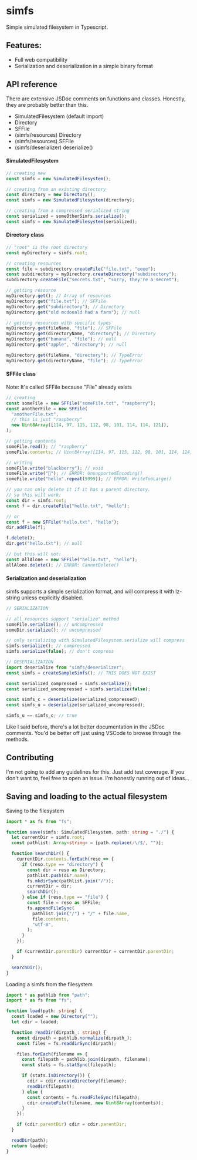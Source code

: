 # simfs

Simple simulated filesystem in Typescript.

## Features:

- Full web compatibility
- Serialization and deserialization in a simple binary format

## API reference

There are extensive JSDoc comments on functions and classes. Honestly, they are probably better than this.

- SimulatedFilesystem (default import)
- Directory
- SFFile
- (simfs/resources) Directory
- (simfs/resources) SFFile
- (simfs/deserializer) deserialize()

#### SimulatedFilesystem

```typescript
// creating new
const simfs = new SimulatedFilesystem();

// creating from an existing directory
const directory = new Directory();
const simfs = new SimulatedFilesystem(directory);

// creating from a compressed serialized string
const serialized = someOtherSimfs.serialize();
const simfs = new SimulatedFilesystem(serialized);
```

#### Directory class

```typescript
// "root" is the root directory
const myDirectory = simfs.root;

// creating resources
const file = subdirectory.createFile("file.txt", "eeee");
const subdirectory = myDirectory.createDirectory("subdirectory");
subdirectory.createFile("secrets.txt", "sorry, they're a secret");

// getting resource
myDirectory.get(); // Array of resources
myDirectory.get("file.txt"); // SFFile
myDirectory.get("subdirectory"); // Directory
myDirectory.get("old mcdonald had a farm"); // null

// getting resources with specific types
myDirectory.get(fileName, "file"); // SFFile
myDirectory.get(directoryName, "directory"); // Directory
myDirectory.get("banana", "file"); // null
myDirectory.get("apple", "directory"); // null

myDirectory.get(fileName, "directory"); // TypeError
myDirectory.get(directoryName, "file"); // TypeError
```

#### SFFile class

Note: It's called SFFile because "File" already exists

```typescript
// creating
const someFile = new SFFile("someFile.txt", "raspberry");
const anotherFile = new SFFile(
  "anotherFile.txt",
  // this is just "raspberry"
  new Uint8Array([114, 97, 115, 112, 98, 101, 114, 114, 121]),
);

// getting contents
someFile.read(); // "raspberry"
someFile.contents; // Uint8Array([114, 97, 115, 112, 98, 101, 114, 114, 121])

// writing
someFile.write("blackberry"); // void
someFile.write("🍓"); // ERROR: UnsupportedEncoding()
someFile.write("hello".repeat(9999)); // ERROR: WriteTooLarge()

// you can only delete it if it has a parent directory.
// so this will work:
const dir = simfs.root;
const f = dir.createFile("hello.txt", "hello");

// or
const f = new SFFile("hello.txt", "hello");
dir.addFile(f);

f.delete();
dir.get("hello.txt"); // null

// but this will not:
const allAlone = new SFFile("hello.txt", "hello");
allAlone.delete(); // ERROR: CannotDelete()
```

#### Serialization and deserialization

simfs supports a simple serialization format, and will compress it with lz-string unless explicitly disabled.

```typescript
// SERIALIZATION

// all resources support "serialize" method
someFile.serialize(); // uncompressed
someDir.serialize(); // uncompressed

// only serializing with SimulatedFilesystem.serialize will compress
simfs.serialize(); // compressed
simfs.serialize(false); // don't compress

// DESERIALIZATION
import deserialize from "simfs/deserializer";
const simfs = createSampleSimfs(); // THIS DOES NOT EXIST

const serialized_compressed = simfs.serialize();
const serialized_uncompressed = simfs.serialize(false);

const simfs_c = deserialize(serialized_compressed);
const simfs_u = deserialize(serialized_uncompressed);

simfs_u == simfs_c; // true
```

Like I said before, there's a lot better documentation in the JSDoc comments. You'd be better off just using VSCode to browse through the methods.

## Contributing

I'm not going to add any guidelines for this. Just add test coverage. If you don't want to, feel free to open an issue. I'm honestly running out of ideas...

## Saving and loading to the actual filesystem

Saving to the filesystem

```typescript
import * as fs from "fs";

function save(simfs: SimulatedFilesystem, path: string = "./") {
  let currentDir = simfs.root;
  const pathlist: Array<string> = [path.replace(/\/$/, "")];

  function searchDir() {
    currentDir.contents.forEach(reso => {
      if (reso.type == "directory") {
        const dir = reso as Directory;
        pathlist.push(dir.name);
        fs.mkdirSync(pathlist.join("/"));
        currentDir = dir;
        searchDir();
      } else if (reso.type == "file") {
        const file = reso as SFFile;
        fs.appendFileSync(
          pathlist.join("/") + "/" + file.name,
          file.contents,
          "utf-8",
        );
      }
    });

    if (currentDir.parentDir) currentDir = currentDir.parentDir;
  }

  searchDir();
}
```

Loading a simfs from the filesystem

```typescript
import * as pathlib from "path";
import * as fs from "fs";

function load(path: string) {
  const loaded = new Directory("");
  let cdir = loaded;

  function readDir(dirpath_: string) {
    const dirpath = pathlib.normalize(dirpath_);
    const files = fs.readdirSync(dirpath);

    files.forEach(filename => {
      const filepath = pathlib.join(dirpath, filename);
      const stats = fs.statSync(filepath);

      if (stats.isDirectory()) {
        cdir = cdir.createDirectory(filename);
        readDir(filepath);
      } else {
        const contents = fs.readFileSync(filepath);
        cdir.createFile(filename, new Uint8Array(contents));
      }
    });

    if (cdir.parentDir) cdir = cdir.parentDir;
  }

  readDir(path);
  return loaded;
}
```
